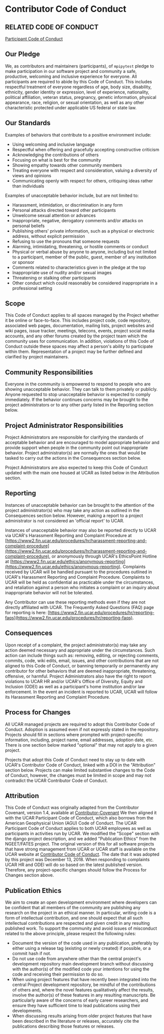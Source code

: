 # Contributor Code of Conduct

## RELATED CODE OF CONDUCT

[Participant Code of Conduct](https://www2.fin.ucar.edu/ethics/participant-code-conduct)

## Our Pledge

We, as contributors and maintainers (participants), of `mpipytest` pledge to make participation in our software project and community a safe, productive, welcoming and inclusive experience for everyone. All participants are required to abide by this Code of Conduct. This includes respectful treatment of everyone regardless of age, body size, disability, ethnicity, gender identity or expression, level of experience, nationality, political affiliation, veteran status, pregnancy, genetic information, physical appearance, race, religion, or sexual orientation, as well as any other characteristic protected under applicable US federal or state law.

## Our Standards

Examples of behaviors that contribute to a positive environment include:

* Using welcoming and inclusive language
* Respectful when offering and gracefully accepting constructive criticism
* Acknowledging the contributions of others
* Focusing on what is best for the community
* Showing empathy towards other community members
* Treating everyone with respect and consideration, valuing a diversity of views and opinions
* Communicating openly with respect for others, critiquing ideas rather than individuals

Examples of unacceptable behavior include, but are not limited to:

* Harassment, intimidation, or discrimination in any form
* Personal attacks directed toward other participants
* Unwelcome sexual attention or advances
* Inappropriate, negative, derogatory comments and/or attacks on personal beliefs
* Publishing others' private information, such as a physical or electronic address, without explicit permission
* Refusing to use the pronouns that someone requests
* Alarming, intimidating, threatening, or hostile comments or conduct
* Physical or verbal abuse by anyone to anyone, including but not limited to a participant, member of the public, guest, member of any institution or sponsor
* Comments related to characteristics given in the pledge at the top
* Inappropriate use of nudity and/or sexual images
* Threatening or stalking other participants
* Other conduct which could reasonably be considered inappropriate in a professional setting

## Scope

This Code of Conduct applies to all spaces managed by the Project whether it be online or face-to-face. This includes project code, code repository, associated web pages, documentation, mailing lists, project websites and wiki pages, issue tracker, meetings, telecons, events, project social media accounts, and any other forums created by the project team which the community uses for communication. In addition, violations of this Code of Conduct outside these spaces may affect a person's ability to participate within them. Representation of a project may be further defined and clarified by project maintainers.
 
## Community Responsibilities
 
Everyone in the community is empowered to respond to people who are showing unacceptable behavior. They can talk to them privately or publicly. Anyone requested to stop unacceptable behavior is expected to comply immediately. If the behavior continues concerns may be brought to the project administrators or to any other party listed in the Reporting section below.
 
## Project Administrator Responsibilities

Project Administrators are responsible for clarifying the standards of acceptable behavior and are encouraged to model appropriate behavior and provide support when people in the community point out inappropriate behavior. Project administrator(s) are normally the ones that would be tasked to carry out the actions in the Consequences section below.

Project Administrators are also expected to keep this Code of Conduct updated with the main one housed at UCAR as listed below in the Attribution section.

## Reporting

Instances of unacceptable behavior can be brought to the attention of the project administrator(s) who may take any action as outlined in the Consequences section below. However, making a report to a project administrator is not considered an 'official report' to UCAR.

Instances of unacceptable behavior may also be reported directly to UCAR via UCAR's Harassment Reporting and Complaint Procedure at [https://www2.fin.ucar.edu/procedures/hr/harassment-reporting-and-complaint-procedure](https://www2.fin.ucar.edu/procedures/hr/harassment-reporting-and-complaint-procedure), or anonymously through UCAR's EthicsPoint Hotline at [https://www2.fin.ucar.edu/ethics/anonymous-reporting](https://www2.fin.ucar.edu/ethics/anonymous-reporting). 
Complaints received by UCAR will be handled pursuant to the procedures outlined in UCAR's Harassment Reporting and Complaint Procedure. Complaints to UCAR will be held as confidential as practicable under the circumstances, and retaliation against a person who initiates a complaint or an inquiry about inappropriate behavior will not be tolerated.

Any Contributor can use these reporting methods even if they are not directly affiliated with UCAR. The Frequently Asked Questions (FAQ) page for reporting is here: [https://www2.fin.ucar.edu/procedures/hr/reporting-faqs](https://www2.fin.ucar.edu/procedures/hr/reporting-faqs).

## Consequences

Upon receipt of a complaint, the project administrator(s) may take any action deemed necessary and appropriate under the circumstances. Such action can include things such as: removing, editing, or rejecting comments, commits, code, wiki edits, email, issues, and other contributions that are not aligned to this Code of Conduct, or banning temporarily or permanently any contributor for other behaviors that are deemed inappropriate, threatening, offensive, or harmful. Project Administrators also have the right to report violations to UCAR HR and/or UCAR's Office of Diversity, Equity and Inclusion (ODEI) as well as a participant's home institution and/or law enforcement. In the event an incident is reported to UCAR, UCAR will follow its Harassment Reporting and Complaint Procedure.

## Process for Changes

All UCAR managed projects are required to adopt this Contributor Code of Conduct. Adoption is assumed even if not expressly stated in the repository. Projects should fill in sections where prompted with project-specific information, including, project name, email addresses, adoption date, etc. There is one section below marked "optional" that may not apply to a given project.

Projects that adopt this Code of Conduct need to stay up to date with UCAR's Contributor Code of Conduct, linked with a DOI in the "Attribution" section below. Projects can make limited substantive changes to the Code of Conduct, however, the changes must be limited in scope and may not contradict the UCAR Contributor Code of Conduct.                      

## Attribution

This Code of Conduct was originally adapted from the Contributor Covenant, version 1.4, available at [Contributor-Covenant](http://contributor-covenant.org/version/1/4) We then aligned it with the UCAR Participant Code of Conduct, which also borrows from the American Geophysical Union (AGU) Code of Conduct. The UCAR Participant Code of Conduct applies to both UCAR employees as well as participants in activities run by UCAR. We modified the "Scope" section with the django project description, and we added "Publication Ethics" from the NGEET/FATES project. The original version of this for all software projects that have strong management from UCAR or UCAR staff is available on the UCAR website at [Contributor Code of Conduct](https://www2.fin.ucar.edu/ethics/contributor-code-conduct).  The date that it was adopted by this project was December 13, 2018. When responding to complaints UCAR HR and ODEI will do so based on the latest published version. Therefore, any project-specific changes should follow the Process for Changes section above.

## Publication Ethics

We aim to create an open development environment where developers can be confident that all members of the community are publishing any research on the project in an ethical manner. In particular, writing code is a form of intellectual contribution, and one should expect that all such intellectual contributions are respected and given credit in any resulting published work. To support the community and avoid issues of misconduct related to the above principle, please respect the following rules:

* Document the version of the code used in any publication, preferably by either using a release tag (existing or newly created) if possible, or a commit hash if not.
* Do not use code from anywhere other than the central project's development repository main development branch without discussing with the author(s) of the modified code your intentions for using the code and receiving their permission to do so.
* When using project features that have recently been integrated into the central Project development repository, be mindful of the contributions of others and, where the novel features qualitatively affect the results, involve the author(s) of these features in any resulting manuscripts. Be particularly aware of the concerns of early career researchers, and ensure they have sufficient time to lead publications using their developments.
* When discussing results arising from older project features that have been described in the literature or releases, accurately cite the publications describing those features or releases.
